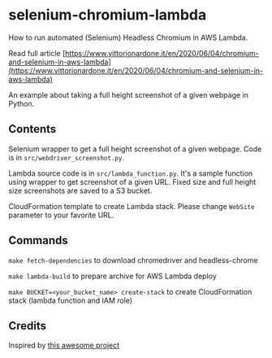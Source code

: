 # selenium-chromium-lambda

How to run automated (Selenium) Headless Chromium in AWS Lambda.

Read full article [https://www.vittorionardone.it/en/2020/06/04/chromium-and-selenium-in-aws-lambda](https://www.vittorionardone.it/en/2020/06/04/chromium-and-selenium-in-aws-lambda)

An example about taking a full height screenshot of a given webpage in Python.

## Contents

Selenium wrapper to get a full height screenshot of a given webpage. Code is in `src/webdriver_screenshot.py`.

Lambda source code is in `src/lambda_function.py`. It's a sample function using wrapper to get screenshot of a given URL. Fixed size and full height size screenshots are saved to a S3 bucket.

CloudFormation template to create Lambda stack. Please change `WebSite` parameter to your favorite URL.

## Commands

`make fetch-dependencies` to download chromedriver and headless-chrome

`make lambda-build` to prepare archive for AWS Lambda deploy 

`make BUCKET=<your_bucket_name> create-stack` to create CloudFormation stack (lambda function and IAM role)

## Credits

Inspired by [this awesome project](https://github.com/21Buttons/pychromeless)
